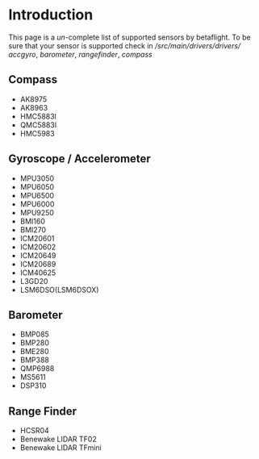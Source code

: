 # Introduction

This page is a _un_-complete list of supported sensors by betaflight. To be sure that your sensor is supported check in _/src/main/drivers/drivers/_ _accgyro_, _barometer_, _rangefinder_, _compass_ 

## Compass
* AK8975
* AK8963
* HMC5883l
* QMC5883l
* HMC5983

## Gyroscope / Accelerometer
* MPU3050
* MPU6050
* MPU6500
* MPU6000
* MPU9250
* BMI160
* BMI270
* ICM20601
* ICM20602
* ICM20649
* ICM20689
* ICM40625
* L3GD20
* LSM6DSO(LSM6DSOX)

## Barometer
* BMP085
* BMP280
* BME280
* BMP388
* QMP6988
* MS5611
* DSP310

## Range Finder
* HCSR04
* Benewake LIDAR TF02
* Benewake LIDAR TFmini
